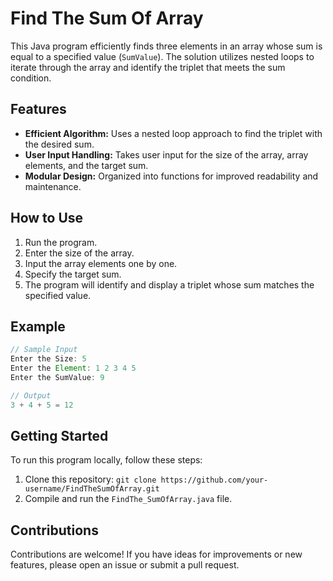 # Find The Sum Of Array

This Java program efficiently finds three elements in an array whose sum is equal to a specified value (`SumValue`). The solution utilizes nested loops to iterate through the array and identify the triplet that meets the sum condition.

## Features

- **Efficient Algorithm:** Uses a nested loop approach to find the triplet with the desired sum.
- **User Input Handling:** Takes user input for the size of the array, array elements, and the target sum.
- **Modular Design:** Organized into functions for improved readability and maintenance.

## How to Use

1. Run the program.
2. Enter the size of the array.
3. Input the array elements one by one.
4. Specify the target sum.
5. The program will identify and display a triplet whose sum matches the specified value.

## Example

```java
// Sample Input
Enter the Size: 5
Enter the Element: 1 2 3 4 5
Enter the SumValue: 9

// Output
3 + 4 + 5 = 12
```

## Getting Started

To run this program locally, follow these steps:

1. Clone this repository: `git clone https://github.com/your-username/FindTheSumOfArray.git`
2. Compile and run the `FindThe_SumOfArray.java` file.

## Contributions

Contributions are welcome! If you have ideas for improvements or new features, please open an issue or submit a pull request.

